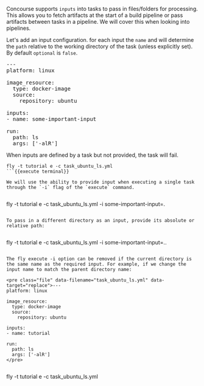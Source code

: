 Concourse supports `inputs` into tasks to pass in files/folders for processing. This allows you to fetch artifacts at the start of a build pipeline or pass artifacts between tasks in a pipeline. We will cover this when looking into pipelines.

Let's add an input configuration. for each input the `name` and will determine the `path` relative to the working directory of the task (unless explicitly set). By default `optional` is `false`.

<pre class="file" data-filename="task_ubuntu_ls.yml" data-target="replace">---
platform: linux

image_resource:
  type: docker-image
  source:
    repository: ubuntu

inputs:
- name: some-important-input

run:
  path: ls
  args: ['-alR']
</pre>

When inputs are defined by a task but not provided, the task will fail.

```
fly -t tutorial e -c task_ubuntu_ls.yml
```{{execute terminal}}

We will use the ability to provide input when executing a single task through the `-i` flag of the `execute` command.


```
fly -t tutorial e -c task_ubuntu_ls.yml -i some-important-input=.
```{{execute terminal}}

To pass in a different directory as an input, provide its absolute or relative path:


```
fly -t tutorial e -c task_ubuntu_ls.yml -i some-important-input=..
```{{execute terminal}}

The fly execute -i option can be removed if the current directory is the same name as the required input. For example, if we change the input name to match the parent directory name:

<pre class="file" data-filename="task_ubuntu_ls.yml" data-target="replace">---
platform: linux

image_resource:
  type: docker-image
  source:
    repository: ubuntu

inputs:
- name: tutorial

run:
  path: ls
  args: ['-alR']
</pre>


```
fly -t tutorial e -c task_ubuntu_ls.yml
```{{execute terminal}}
